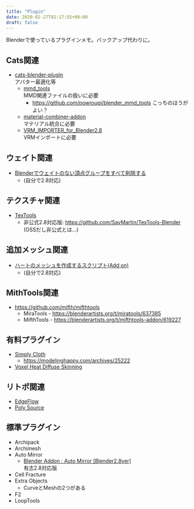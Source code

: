 ```yaml
---
title: "Plugin"
date: 2020-02-27T02:17:55+09:00
draft: false
---
```


Blenderで使っているプラグインメモ。バックアップ代わりに。

## Cats関連
* [cats-blender-plugin](https://github.com/michaeldegroot/cats-blender-plugin/)  
    アバター最適化等
  * [mmd_tools](https://github.com/sugiany/blender_mmd_tools)  
    MMD関連ファイルの扱いに必要
    * https://github.com/powroupi/blender_mmd_tools こっちのほうがよい？
  * [material-combiner-addon](https://github.com/Grim-es/material-combiner-addon)  
    マテリアル統合に必要
  * [VRM_IMPORTER_for_Blender2.8](https://github.com/iCyP/VRM_IMPORTER_for_Blender2_8)  
    VRMインポートに必要

## ウェイト関連
* [Blenderでウェイトのない頂点グループをすべて削除する](https://scrapbox.io/keroxp/Blender%E3%81%A7%E3%82%A6%E3%82%A7%E3%82%A4%E3%83%88%E3%81%AE%E3%81%AA%E3%81%84%E9%A0%82%E7%82%B9%E3%82%B0%E3%83%AB%E3%83%BC%E3%83%97%E3%82%92%E3%81%99%E3%81%B9%E3%81%A6%E5%89%8A%E9%99%A4%E3%81%99%E3%82%8B)
  * (自分で2.8対応)

## テクスチャ関連
* [TexTools](http://renderhjs.net/textools/blender/)
  * 非公式2.8対応版: https://github.com/SavMartin/TexTools-Blender (OSSだし非公式とは…)

## 追加メッシュ関連
* [ハートのメッシュを作成するスクリプト(Add on)](https://blender.jp/modules/newbb/index.php?topic_id=1341)
  * (自分で2.8対応)

## MithTools関連
* https://github.com/mifth/mifthtools  
  * MiraTools - https://blenderartists.org/t/miratools/637385
  * MifthTools - https://blenderartists.org/t/mifthtools-addon/619227

## 有料プラグイン
* [Simply Cloth](https://gumroad.com/l/vpzMx)
  * https://modelinghappy.com/archives/25222
* [Voxel Heat Diffuse Skinning](https://blendermarket.com/products/voxel-heat-diffuse-skinning)

## リトポ関連
* [EdgeFlow](https://github.com/BenjaminSauder/EdgeFlow)
* [Poly Source](https://gumroad.com/derksen#mNvmS)

## 標準プラグイン
* Archipack
* Archimesh
* Auto Mirror
  * [Blender Addon : Auto Mirror [Blender2.8ver]](https://gumroad.com/l/vgRSB)  
    有志2.8対応版
* Cell Fracture
* Extra Objects
  * CurveとMeshの2つがある
* F2
* LoopTools

